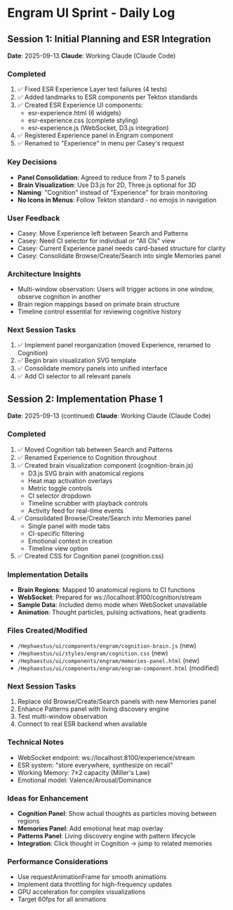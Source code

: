 # Engram UI Sprint - Daily Log

## Session 1: Initial Planning and ESR Integration
**Date**: 2025-09-13
**Claude**: Working Claude (Claude Code)

### Completed
1. ✅ Fixed ESR Experience Layer test failures (4 tests)
2. ✅ Added landmarks to ESR components per Tekton standards
3. ✅ Created ESR Experience UI components:
   - esr-experience.html (6 widgets)
   - esr-experience.css (complete styling)
   - esr-experience.js (WebSocket, D3.js integration)
4. ✅ Registered Experience panel in Engram component
5. ✅ Renamed to "Experience" in menu per Casey's request

### Key Decisions
- **Panel Consolidation**: Agreed to reduce from 7 to 5 panels
- **Brain Visualization**: Use D3.js for 2D, Three.js optional for 3D
- **Naming**: "Cognition" instead of "Experience" for brain monitoring
- **No Icons in Menus**: Follow Tekton standard - no emojis in navigation

### User Feedback
- Casey: Move Experience left between Search and Patterns
- Casey: Need CI selector for individual or "All CIs" view
- Casey: Current Experience panel needs card-based structure for clarity
- Casey: Consolidate Browse/Create/Search into single Memories panel

### Architecture Insights
- Multi-window observation: Users will trigger actions in one window, observe cognition in another
- Brain region mappings based on primate brain structure
- Timeline control essential for reviewing cognitive history

### Next Session Tasks
1. ✅ Implement panel reorganization (moved Experience, renamed to Cognition)
2. ✅ Begin brain visualization SVG template
3. ✅ Consolidate memory panels into unified interface
4. ✅ Add CI selector to all relevant panels

## Session 2: Implementation Phase 1
**Date**: 2025-09-13 (continued)
**Claude**: Working Claude (Claude Code)

### Completed
1. ✅ Moved Cognition tab between Search and Patterns
2. ✅ Renamed Experience to Cognition throughout
3. ✅ Created brain visualization component (cognition-brain.js)
   - D3.js SVG brain with anatomical regions
   - Heat map activation overlays
   - Metric toggle controls
   - CI selector dropdown
   - Timeline scrubber with playback controls
   - Activity feed for real-time events
4. ✅ Consolidated Browse/Create/Search into Memories panel
   - Single panel with mode tabs
   - CI-specific filtering
   - Emotional context in creation
   - Timeline view option
5. ✅ Created CSS for Cognition panel (cognition.css)

### Implementation Details
- **Brain Regions**: Mapped 10 anatomical regions to CI functions
- **WebSocket**: Prepared for ws://localhost:8100/cognition/stream
- **Sample Data**: Included demo mode when WebSocket unavailable
- **Animation**: Thought particles, pulsing activations, heat gradients

### Files Created/Modified
- `/Hephaestus/ui/components/engram/cognition-brain.js` (new)
- `/Hephaestus/ui/styles/engram/cognition.css` (new)  
- `/Hephaestus/ui/components/engram/memories-panel.html` (new)
- `/Hephaestus/ui/components/engram/engram-component.html` (modified)

### Next Session Tasks
1. Replace old Browse/Create/Search panels with new Memories panel
2. Enhance Patterns panel with living discovery engine
3. Test multi-window observation
4. Connect to real ESR backend when available

### Technical Notes
- WebSocket endpoint: ws://localhost:8100/experience/stream
- ESR system: "store everywhere, synthesize on recall"
- Working Memory: 7±2 capacity (Miller's Law)
- Emotional model: Valence/Arousal/Dominance

### Ideas for Enhancement
- **Cognition Panel**: Show actual thoughts as particles moving between regions
- **Memories Panel**: Add emotional heat map overlay
- **Patterns Panel**: Living discovery engine with pattern lifecycle
- **Integration**: Click thought in Cognition → jump to related memories

### Performance Considerations
- Use requestAnimationFrame for smooth animations
- Implement data throttling for high-frequency updates
- GPU acceleration for complex visualizations
- Target 60fps for all animations
